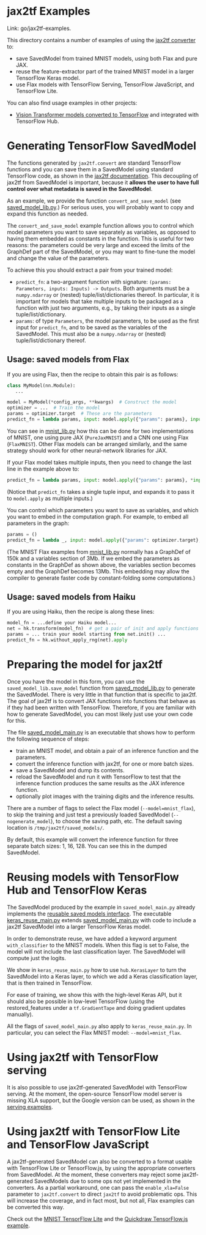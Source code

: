 jax2tf Examples
===============

Link: go/jax2tf-examples.

This directory contains a number of examples of using the
[jax2tf converter](https://github.com/google/jax/blob/main/jax/experimental/jax2tf/README.md) to:

  * save SavedModel from trained MNIST models, using both Flax and pure JAX.
  * reuse the feature-extractor part of the trained MNIST model
    in a larger TensorFlow Keras model.
  * use Flax models with TensorFlow Serving, TensorFlow JavaScript, and TensorFlow Lite.

You can also find usage examples in other projects:

  * [Vision Transformer models converted to TensorFlow](https://git.io/Jz8pj) and integrated with TensorFlow Hub.

# Generating TensorFlow SavedModel

The functions generated by `jax2tf.convert` are standard TensorFlow functions
and you can save them in a SavedModel using standard TensorFlow code, as shown
in the [jax2tf documentation](https://github.com/google/jax/blob/main/jax/experimental/jax2tf/README.md#usage-saved-model).
This decoupling of jax2tf from SavedModel is important, because it **allows
the user to have full control over what metadata is saved in the SavedModel**.

As an example, we provide the function `convert_and_save_model`
(see [saved_model_lib.py](https://github.com/google/jax/blob/main/jax/experimental/jax2tf/examples/saved_model_lib.py).)
For serious uses, you will probably want to copy and expand this
function as needed.

The `convert_and_save_model` example function allows you to control
which model parameters you want to save separately as variables,
as opposed to having them embedded as constants in the function.
This is useful for two reasons:
the parameters could be very large and exceed the limits of the
GraphDef part of the SavedModel, or you may want to fine-tune the
model and change the value of the parameters.

To achieve this you should extract a pair from your trained model:

  * `predict_fn`: a two-argument function with signature:
   `(params: Parameters, inputs: Inputs) -> Outputs`.
   Both arguments must be a `numpy.ndarray` or
   (nested) tuple/list/dictionaries thereof. In particular,
   it is important for models that take multiple inputs to be packaged
   as a function with just two arguments, e.g., by taking their inputs
   as a single tuple/list/dictionary.
  * `params`: of type `Parameters`, the model parameters, to be used as the
  first input for `predict_fn`, and to be saved as the variables of the
  SavedModel. This must also be a `numpy.ndarray` or
  (nested) tuple/list/dictionary thereof.

## Usage: saved models from Flax

If you are using Flax, then the recipe to obtain this pair is as follows:

  ```python
  class MyModel(nn.Module):
     ...

  model = MyModel(*config_args, **kwargs)  # Construct the model
  optimizer = ...  # Train the model
  params = optimizer.target  # These are the parameters
  predict_fn = lambda params, input: model.apply({"params": params}, input)
  ```

You can see in
[mnist_lib.py](https://github.com/google/jax/blob/main/jax/experimental/jax2tf/examples/mnist_lib.py)
how this can be done for two
implementations of MNIST, one using pure JAX (`PureJaxMNIST`) and a CNN
one using Flax (`FlaxMNIST`). Other Flax models can be arranged similarly,
and the same strategy should work for other neural-network libraries for JAX.

If your Flax model takes multiple inputs, then you need to change the last
line in the example above to:

  ```python
  predict_fn = lambda params, input: model.apply({"params": params}, *input)
  ```

(Notice that `predict_fn` takes a single tuple input, and expands it to
pass it to `model.apply` as multiple inputs.)

You can control which parameters you want to save as variables, and 
which you want to embed in the computation graph. For example, to 
embed all parameters in the graph:

  ```python
  params = ()
  predict_fn = lambda _, input: model.apply({"params": optimizer.target}, input)
  ```

(The MNIST Flax examples from
[mnist_lib.py](https://github.com/google/jax/blob/main/jax/experimental/jax2tf/examples/mnist_lib.py)
normally has a GraphDef of 150k and a variables section of 3Mb. If we embed the
parameters as constants in the GraphDef as shown above, the variables section
becomes empty and the GraphDef becomes 13Mb. This embedding may allow
the compiler to generate faster code by constant-folding some computations.)

## Usage: saved models from Haiku

If you are using Haiku, then the recipe is along these lines:

  ```python
  model_fn = ...define your Haiku model...
  net = hk.transform(model_fn)  # get a pair of init and apply functions
  params = ... train your model starting from net.init() ...
  predict_fn = hk.without_apply_rng(net).apply
  ```

# Preparing the model for jax2tf

Once you have the model in this form, you can use the
`saved_model_lib.save_model` function from
[saved_model_lib.py](https://github.com/google/jax/blob/main/jax/experimental/jax2tf/examples/saved_model_lib.py)
to generate the SavedModel. There is very little in that function that is
specific to jax2tf. The goal of jax2tf is to convert JAX functions
into functions that behave as if they had been written with TensorFlow.
Therefore, if you are familiar with how to generate SavedModel, you can most
likely just use your own code for this.

The file
[saved_model_main.py](https://github.com/google/jax/blob/main/jax/experimental/jax2tf/examples/saved_model_main.py)
is an executable that shows how to perform the
following sequence of steps:

   * train an MNIST model, and obtain a pair of an inference function and the
   parameters.
   * convert the inference function with jax2tf, for one or more batch sizes.
   * save a SavedModel and dump its contents.
   * reload the SavedModel and run it with TensorFlow to test that the inference
   function produces the same results as the JAX inference function.
   * optionally plot images with the training digits and the inference results.


There are a number of flags to select the Flax model (`--model=mnist_flax`),
to skip the training and just test a previously loaded
SavedModel (`--nogenerate_model`), to choose the saving path, etc.
The default saving location is `/tmp/jax2tf/saved_models/`.


By default, this example will convert the inference function for three separate
batch sizes: 1, 16, 128. You can see this in the dumped SavedModel.

# Reusing models with TensorFlow Hub and TensorFlow Keras

The SavedModel produced by the example in `saved_model_main.py` already
implements the [reusable saved models interface](https://www.tensorflow.org/hub/reusable_saved_models).
The executable
[keras_reuse_main.py](https://github.com/google/jax/blob/main/jax/experimental/jax2tf/examples/keras_reuse_main.py)
extends
[saved_model_main.py](https://github.com/google/jax/blob/main/jax/experimental/jax2tf/examples/saved_model_main.py)
with code
to include a jax2tf SavedModel into a larger TensorFlow Keras model.

In order to demonstrate reuse, we have added a keyword argument `with_classifier`
to the MNIST models. When this flag is set to False, the model will not include
the last classification layer. The SavedModel will compute just the logits.

We show in
`keras_reuse_main.py` how to use `hub.KerasLayer` to turn the
SavedModel into a Keras layer, to which we add a Keras classification layer,
that is then trained in TensorFlow.

For ease of training, we show this with the high-level Keras API, but it should
also be possible in low-level TensorFlow (using the restored_features under
a `tf.GradientTape` and doing gradient updates manually).

All the flags of `saved_model_main.py` also apply to `keras_reuse_main.py`.
In particular, you can select the Flax MNIST model: `--model=mnist_flax`.

# Using jax2tf with TensorFlow serving

It is also possible to use jax2tf-generated SavedModel with TensorFlow serving.
At the moment, the open-source TensorFlow model server is missing XLA support,
but the Google version can be used, as shown in the
[serving examples](https://github.com/google/jax/blob/main/jax/experimental/jax2tf/examples/serving/README.md).

# Using jax2tf with TensorFlow Lite and TensorFlow JavaScript

A jax2tf-generated SavedModel can also be converted to a format usable with
TensorFlow Lite or TensorFlow.js, by using the appropriate converters from SavedModel. 
At the moment, these converters may reject some jax2tf-generated SavedModels due to
some ops not yet implemented in the converters. As a partial workaround, one
can pass the `enable_xla=False` parameter to `jax2tf.convert` to direct 
`jax2tf` to avoid problematic ops. This will increase the coverage, and in fact
most, but not all, Flax examples can be converted this way. 

Check out the [MNIST TensorFlow Lite](https://github.com/google/jax/blob/main/jax/experimental/jax2tf/examples/tflite/mnist/README.md)
and the
[Quickdraw TensorFlow.js example](https://github.com/google/jax/blob/main/jax/experimental/jax2tf/examples/tf_js/quickdraw/README.md).
